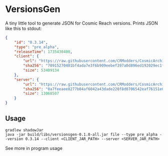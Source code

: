 # VersionsGen

A tiny little tool to generate JSON for Cosmic Reach versions. Prints JSON like this to stdout:
```json
{
    "id": "0.3.14",
    "type": "pre_alpha",
    "releaseTime": 1735430400,
    "client": {
        "url": "https://raw.githubusercontent.com/CRModders/CosmicArchive/main/versions/pre-alpha/0.3.14/client/Cosmic-Reach-0.3.14.jar",
        "sha256": "70915270401bf4ada7e3f6b909eebef397a0d896ed192029ec1fecd98eed54d6",
        "size": 53409134
    },
    "server": {
        "url": "https://raw.githubusercontent.com/CRModders/CosmicArchive/main/versions/pre-alpha/0.3.14/server/Cosmic-Reach-Server-0.3.14.jar",
        "sha256": "0a7feeaee8277b04af6042a43dade220f8d0706542eaf76151e04bbe70bb3777",
        "size": 13068507
    }
}
```

## Usage
```shell
gradlew shadowJar
java -jar build/libs/versionsgen-0.1.0-all.jar file --type pre_alpha --version 0.3.14 --client <CLIENT_JAR_PATH> --server <SERVER_JAR_PATH>
```
See more in program usage
